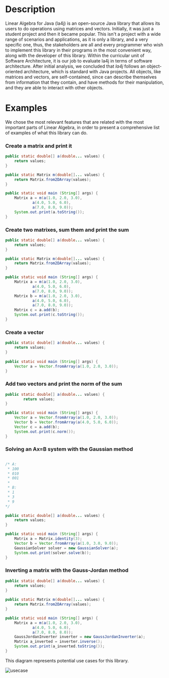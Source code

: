 # Description

Linear Algebra for Java (la4j) is an open-source Java library that allows its users to do operations using matrices and vectors. Initially, it was just a student project and then it became popular. 
This isn't a project with a wide range of scenarios and applications, as it is only a library, and a very specific one, thus, the stakeholders are all and every programmer who wish to implement this library in their programs in the most convenient way, along with the developer of this library. 
Within the curricular unit of Software Architecture, it is our job to evaluate la4j in terms of software architecture.
After initial analysis, we concluded that *la4j* follows an object-oriented architecture, which is standard with Java projects. All objects, like matrices and vectors, are self-contained, since can describe themselves from information that they contain, and have methods for their manipulation, and they are able to interact with other objects.

# Examples

We chose the most relevant features that are related with the most important parts of Linear Algebra, in order to present a comprehensive list of examples of what this library can do. 

### Create a matrix and print it
```java
public static double[] a(double... values) {
    return values;
}

public static Matrix m(double[]... values) {
    return Matrix.from2DArray(values);
}

public static void main (String[] args) {
	Matrix a = m(a(1.0, 2.0, 3.0),
            a(4.0, 5.0, 6.0),
            a(7.0, 8.0, 9.0));
    System.out.print(a.toString());
}
```

### Create two matrixes, sum them and print the sum
```java
public static double[] a(double... values) {
    return values;
}

public static Matrix m(double[]... values) {
    return Matrix.from2DArray(values);
}

public static void main (String[] args) {
	Matrix a = m(a(1.0, 2.0, 3.0),
            a(4.0, 5.0, 6.0),
            a(7.0, 8.0, 9.0));
 	Matrix b = m(a(1.0, 2.0, 3.0),
            a(4.0, 5.0, 6.0),
            a(7.0, 8.0, 9.0));
	Matrix c = a.add(b);
    System.out.print(c.toString());
}
```

### Create a vector
```java
public static double[] a(double... values) {
    return values;
}
	
public static void main (String[] args) {
	Vector a = Vector.fromArray(a(1.0, 2.0, 3.0));
}
```

### Add two vectors and print the norm of the sum
```java
public static double[] a(double... values) {
	    return values;
}

public static void main (String[] args) {
	Vector a = Vector.fromArray(a(1.0, 2.0, 3.0));
	Vector b = Vector.fromArray(a(4.0, 5.0, 6.0));
	Vector c = a.add(b);
	System.out.print(c.norm());
}
```

### Solving an Ax=B system with the Gaussian method
```java

/* A:
 * 100
 * 010
 * 001
 *
 * B:
 * 1
 * 3
 * 9
*/

public static double[] a(double... values) {
    return values;
}

public static void main (String[] args) {
	Matrix a = Matrix.identity(3);
	Vector b = Vector.fromArray(a(1.0, 3.0, 9.0));
	GaussianSolver solver = new GaussianSolver(a);
	System.out.print(solver.solve(b));
}
```

### Inverting a matrix with the Gauss-Jordan method
```java
public static double[] a(double... values) {
    return values;
}
	
public static Matrix m(double[]... values) {
    return Matrix.from2DArray(values);
}

public static void main (String[] args) {
	Matrix a = m(a(1.0, 2.0, 3.0),
            a(4.0, 5.0, 6.0),
            a(7.0, 8.0, 8.0));
	GaussJordanInverter inverter = new GaussJordanInverter(a);
	Matrix a_inverted = inverter.inverse();
	System.out.print(a_inverted.toString());
}
```

This diagram represents potential use cases for this library.

![usecase](uml/UseCaseDiagram.png)